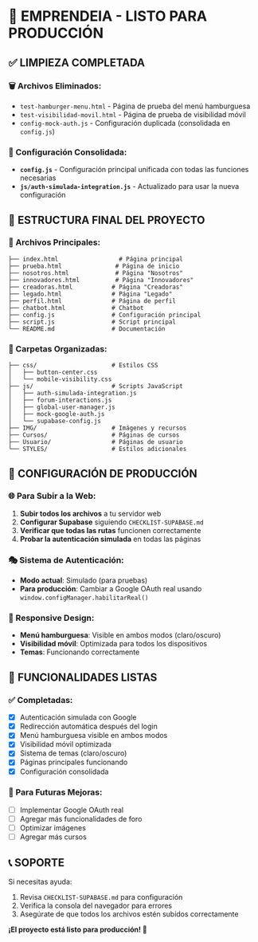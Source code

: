 # 🚀 EMPRENDEIA - LISTO PARA PRODUCCIÓN

## ✅ LIMPIEZA COMPLETADA

### 🗑️ Archivos Eliminados:
- `test-hamburger-menu.html` - Página de prueba del menú hamburguesa
- `test-visibilidad-movil.html` - Página de prueba de visibilidad móvil
- `config-mock-auth.js` - Configuración duplicada (consolidada en `config.js`)

### 🔧 Configuración Consolidada:
- **`config.js`** - Configuración principal unificada con todas las funciones necesarias
- **`js/auth-simulada-integration.js`** - Actualizado para usar la nueva configuración

## 📁 ESTRUCTURA FINAL DEL PROYECTO

### 🎯 Archivos Principales:
```
├── index.html                 # Página principal
├── prueba.html               # Página de inicio
├── nosotros.html             # Página "Nosotros"
├── innovadores.html          # Página "Innovadores"
├── creadoras.html           # Página "Creadoras"
├── legado.html              # Página "Legado"
├── perfil.html              # Página de perfil
├── chatbot.html             # Chatbot
├── config.js                # Configuración principal
├── script.js                # Script principal
└── README.md                # Documentación
```

### 📂 Carpetas Organizadas:
```
├── css/                     # Estilos CSS
│   ├── button-center.css
│   └── mobile-visibility.css
├── js/                      # Scripts JavaScript
│   ├── auth-simulada-integration.js
│   ├── forum-interactions.js
│   ├── global-user-manager.js
│   ├── mock-google-auth.js
│   └── supabase-config.js
├── IMG/                     # Imágenes y recursos
├── Cursos/                  # Páginas de cursos
├── Usuario/                 # Páginas de usuario
└── STYLES/                  # Estilos adicionales
```

## 🔧 CONFIGURACIÓN DE PRODUCCIÓN

### 🌐 Para Subir a la Web:

1. **Subir todos los archivos** a tu servidor web
2. **Configurar Supabase** siguiendo `CHECKLIST-SUPABASE.md`
3. **Verificar que todas las rutas** funcionen correctamente
4. **Probar la autenticación simulada** en todas las páginas

### 🎭 Sistema de Autenticación:
- **Modo actual**: Simulado (para pruebas)
- **Para producción**: Cambiar a Google OAuth real usando `window.configManager.habilitarReal()`

### 📱 Responsive Design:
- **Menú hamburguesa**: Visible en ambos modos (claro/oscuro)
- **Visibilidad móvil**: Optimizada para todos los dispositivos
- **Temas**: Funcionando correctamente

## 🚀 FUNCIONALIDADES LISTAS

### ✅ Completadas:
- [x] Autenticación simulada con Google
- [x] Redirección automática después del login
- [x] Menú hamburguesa visible en ambos modos
- [x] Visibilidad móvil optimizada
- [x] Sistema de temas (claro/oscuro)
- [x] Páginas principales funcionando
- [x] Configuración consolidada

### 🔄 Para Futuras Mejoras:
- [ ] Implementar Google OAuth real
- [ ] Agregar más funcionalidades de foro
- [ ] Optimizar imágenes
- [ ] Agregar más cursos

## 📞 SOPORTE

Si necesitas ayuda:
1. Revisa `CHECKLIST-SUPABASE.md` para configuración
2. Verifica la consola del navegador para errores
3. Asegúrate de que todos los archivos estén subidos correctamente

**¡El proyecto está listo para producción! 🎉**

